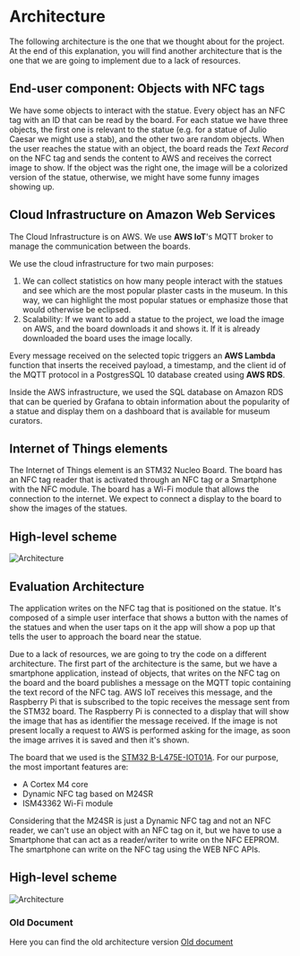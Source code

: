 # Architecture

The following architecture is the one that we thought about for the project. At the end of this explanation, you will find another architecture that is the one that we are going to implement due to a lack of resources.

## End-user component: Objects with NFC tags

We have some objects to interact with the statue. Every object has an NFC tag with an ID that can be read by the board. For each statue we have three objects, the first one is relevant to the statue (e.g. for a statue of Julio Caesar we might use a stab), and the other two are random objects. When the user reaches the statue with an object, the board reads the _Text Record_ on the NFC tag and sends the content to AWS and receives the correct image to show. If the object was the right one, the image will be a colorized version of the statue, otherwise, we might have some funny images showing up.

## Cloud Infrastructure on Amazon Web Services

The Cloud Infrastructure is on AWS. We use **AWS IoT**'s MQTT broker to manage the communication between the boards.

We use the cloud infrastructure for two main purposes:

1. We can collect statistics on how many people interact with the statues and see which are the most popular plaster casts in the museum. In this way, we can highlight the most popular statues or emphasize those that would otherwise be eclipsed.
2. Scalability: If we want to add a statue to the project, we load the image on AWS, and the board downloads it and shows it. If it is already downloaded the board uses the image locally.

Every message received on the selected topic triggers an **AWS Lambda** function that inserts the received payload, a timestamp, and the client id of the MQTT protocol in a PostgresSQL 10 database created using **AWS RDS**.

Inside the AWS infrastructure, we used the SQL database on Amazon RDS that can be queried by Grafana to obtain information about the popularity of a statue and display them on a dashboard that is available for museum curators.

## Internet of Things elements

The Internet of Things element is an STM32 Nucleo Board. The board has an NFC tag reader that is activated through an NFC tag or a Smartphone with the NFC module.
The board has a Wi-Fi module that allows the connection to the internet. We expect to connect a display to the board to show the images of the statues.

## High-level scheme

![Architecture](https://res.cloudinary.com/dhgghkuk3/image/upload/v1593597294/IoT_V2_ixypdp.png)

## Evaluation Architecture

The application writes on the NFC tag that is positioned on the statue. It's composed of a simple user interface that shows a button with the names of the statues and when the user taps on it the app will show a pop up that tells the user to approach the board near the statue.

Due to a lack of resources, we are going to try the code on a different architecture. The first part of the architecture is the same, but we have a smartphone application, instead of objects, that writes on the NFC tag on the board and the board publishes a message on the MQTT topic containing the text record of the NFC tag. AWS IoT receives this message, and the Raspberry Pi that is subscribed to the topic receives the message sent from the STM32 board. The Raspberry Pi is connected to a display that will show the image that has as identifier the message received. If the image is not present locally a request to AWS is performed asking for the image, as soon the image arrives it is saved and then it's shown.

The board that we used is the [STM32 B-L475E-IOT01A](https://www.st.com/en/evaluation-tools/b-l475e-iot01a.html).
For our purpose, the most important features are:

- A Cortex M4 core
- Dynamic NFC tag based on M24SR
- ISM43362 Wi-Fi module

Considering that the M24SR is just a Dynamic NFC tag and not an NFC reader, we can't use an object with an NFC tag on it, but we have to use a Smartphone that can act as a reader/writer to write on the NFC EEPROM. The smartphone can write on the NFC tag using the WEB NFC APIs.

## High-level scheme

![Architecture](https://res.cloudinary.com/dhgghkuk3/image/upload/v1593597337/arch_bc0npx.png)

### Old Document

Here you can find the old architecture version [Old document](https://github.com/federicoInserra/Big-Project-IoT/blob/master/2ndDelivery/Architecture.md)
